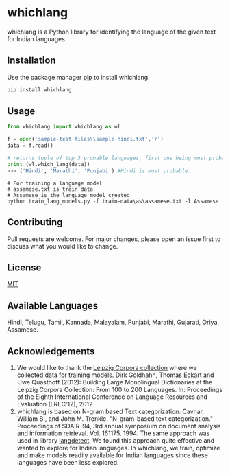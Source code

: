# whichlang

whichlang is a Python library for identifying the language of the given text for Indian languages.

## Installation

Use the package manager [pip](https://pip.pypa.io/en/stable/) to install whichlang.

```bash
pip install whichlang
```

## Usage

```python
from whichlang import whichlang as wl

f = open('sample-test-files\\sample-hindi.txt','r')
data = f.read()

# returns tuple of top 3 probable languages, first one being most probable language
print (wl.which_lang(data))
>>> ('Hindi', 'Marathi', 'Punjabi') #Hindi is most probable. 
```

```
# For training a language model
# assamese.txt is train data
# Assamese is the language model created
python train_lang_models.py -f train-data\as\assamese.txt -l Assamese
```
## Contributing
Pull requests are welcome. For major changes, please open an issue first to discuss what you would like to change.

## License
[MIT](https://choosealicense.com/licenses/mit/)

## Available Languages
Hindi, Telugu, Tamil, Kannada, Malayalam, Punjabi, Marathi, Gujarati, Oriya, Assamese.

## Acknowledgements
1. We would like to thank the [Leipzig Corpora collection](https://corpora.uni-leipzig.de/en) where we collected data for training models. 
    Dirk Goldhahn, Thomas Eckart and Uwe Quasthoff (2012): Building Large Monolingual Dictionaries at the Leipzig Corpora Collection: From 100 to 200 Languages. In: Proceedings of the Eighth International Conference on Language Resources and Evaluation (LREC'12), 2012
2. whichlang is based on N-gram based Text categorization: Cavnar, William B., and John M. Trenkle. "N-gram-based text categorization." Proceedings of   SDAIR-94, 3rd annual symposium on document analysis and information retrieval. Vol. 161175. 1994.
 The same approach was used in library [langdetect]((https://github.com/fedelopez77/langdetect)). We found this approach quite effective and wanted to explore for Indian languages. In whichlang, we train, optimize and make  models readily available for Indian languages since these languages have been less explored.






